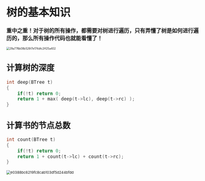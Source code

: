 # 树的基本知识

**重中之重！对于树的所有操作，都需要对树进行遍历，只有弄懂了树是如何进行遍历的，那么所有操作代码也就能看懂了！**

<img src="C:\Users\HONGWE~1\AppData\Local\Temp\WeChat Files\29a776b08b526f7e174dfc2ff25a402.jpg" alt="29a776b08b526f7e174dfc2ff25a402" style="zoom:50%;" />

## 计算树的深度

```C++
int deep(BTree t)
{
    if(!t) return 0;    
    return 1 + max( deep(t->lc), deep(t->rc) );
}
```



## 计算书的节点总数

```C++
int count(BTree t)
{
    if(!t) return 0;
    return 1 + count(t->lc) + count(t->rc);
}
```

<img src="C:\Users\HONGWE~1\AppData\Local\Temp\WeChat Files\e0388bc6219fc8cab103df5d244bfdd.jpg" alt="e0388bc6219fc8cab103df5d244bfdd" style="zoom: 67%;" />